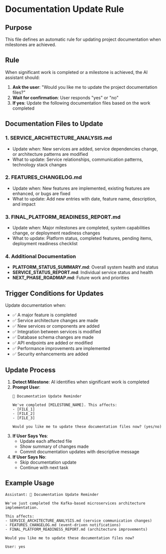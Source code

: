 # Documentation Update Rule

## Purpose
This file defines an automatic rule for updating project documentation when milestones are achieved.

## Rule
When significant work is completed or a milestone is achieved, the AI assistant should:

1. **Ask the user**: "Would you like me to update the project documentation files?"
2. **Wait for confirmation**: User responds "yes" or "no"
3. **If yes**: Update the following documentation files based on the work completed

## Documentation Files to Update

### 1. **SERVICE_ARCHITECTURE_ANALYSIS.md**
- Update when: New services are added, service dependencies change, or architecture patterns are modified
- What to update: Service relationships, communication patterns, technology stack changes

### 2. **FEATURES_CHANGELOG.md**
- Update when: New features are implemented, existing features are enhanced, or bugs are fixed
- What to update: Add new entries with date, feature name, description, and impact

### 3. **FINAL_PLATFORM_READINESS_REPORT.md**
- Update when: Major milestones are completed, system capabilities change, or deployment readiness changes
- What to update: Platform status, completed features, pending items, deployment readiness checklist

### 4. **Additional Documentation**
- **PLATFORM_STATUS_SUMMARY.md**: Overall system health and status
- **SERVICE_STATUS_REPORT.md**: Individual service status and health
- **NEXT_PHASE_ROADMAP.md**: Future work and priorities

## Trigger Conditions for Updates

Update documentation when:
- ✅ A major feature is completed
- ✅ Service architecture changes are made
- ✅ New services or components are added
- ✅ Integration between services is modified
- ✅ Database schema changes are made
- ✅ API endpoints are added or modified
- ✅ Performance improvements are implemented
- ✅ Security enhancements are added

## Update Process

1. **Detect Milestone**: AI identifies when significant work is completed
2. **Prompt User**: 
   ```
   📝 Documentation Update Reminder
   
   We've completed [MILESTONE_NAME]. This affects:
   - [FILE_1]
   - [FILE_2]
   - [FILE_3]
   
   Would you like me to update these documentation files now? (yes/no)
   ```
3. **If User Says Yes**: 
   - Update each affected file
   - Show summary of changes made
   - Commit documentation updates with descriptive message
4. **If User Says No**:
   - Skip documentation update
   - Continue with next task

## Example Usage

```
Assistant: 📝 Documentation Update Reminder

We've just completed the Kafka-based microservices architecture implementation.

This affects:
- SERVICE_ARCHITECTURE_ANALYSIS.md (service communication changes)
- FEATURES_CHANGELOG.md (event-driven notifications)
- FINAL_PLATFORM_READINESS_REPORT.md (architecture improvements)

Would you like me to update these documentation files now?

User: yes
